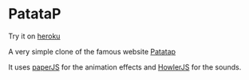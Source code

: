 # PatataP

Try it on [heroku](https://patatapp.herokuapp.com/)

A very simple clone of the famous website [Patatap](https://patatap.com/)

It uses [paperJS](http://paperjs.org/) for the animation effects and [HowlerJS](https://howlerjs.com/) for the sounds.
